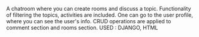 A chatroom where you can create rooms and discuss a topic. Functionality of filtering the topics, activities are included. One can go to the user profile, where you can see the user's info. CRUD operations are applied to comment section and rooms section.  USED : DJANGO, HTML
